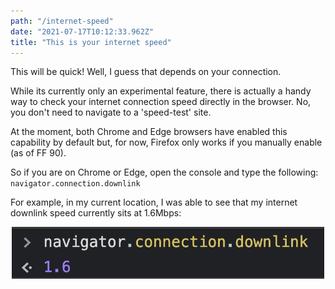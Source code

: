 ```yaml
---
path: "/internet-speed"
date: "2021-07-17T10:12:33.962Z"
title: "This is your internet speed"
---
```


This will be quick! Well, I guess that depends on your connection.

While its currently only an experimental feature, there is actually a handy way to check your internet connection speed directly in the browser. No, you don't need to navigate to a 'speed-test' site.

At the moment, both Chrome and Edge browsers have enabled this capability by default but, for now, Firefox only works if you manually enable (as of FF 90).

So if you are on Chrome or Edge, open the console and type the following:
`navigator.connection.downlink`

For example, in my current location, I was able to see that my internet downlink speed currently sits at 1.6Mbps:

<div style="text-align:center">
  <img src="static/images/downlink.png" alt="downlink" width="500px">
</div>
